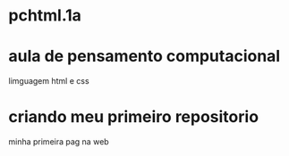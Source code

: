 # pchtml.1a
# aula de pensamento computacional 
limguagem html e css
# criando meu primeiro repositorio 
minha primeira pag na web

